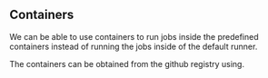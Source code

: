 ## Containers
We can be able to use containers to run jobs inside the predefined containers instead of running the jobs inside of the default runner.

The containers can be obtained from the github registry using.
